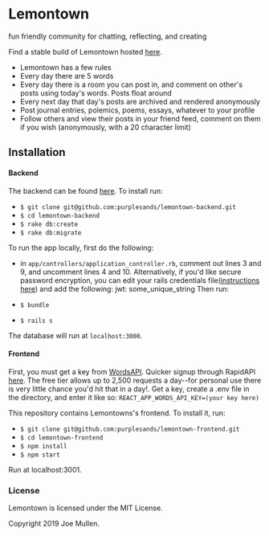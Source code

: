 # Lemontown

fun friendly community for chatting, reflecting, and creating

Find a stable build of Lemontown hosted [here](https://lemon-town.herokuapp.com).

+ Lemontown has a few rules
+ Every day there are 5 words
+ Every day there is a room you can post in, and comment on other's posts using today's words. Posts float around
+ Every next day that day's posts are archived and rendered anonymously
+ Post journal entries, polemics, poems, essays, whatever to your profile
+ Follow others and view their posts in your friend feed, comment on them if you wish (anonymously, with a 20 character limit)

## Installation

#### Backend

The backend can be found [here](https://github.com/purplesands/lemontown-backend).
To install run:

+ `$ git clone git@github.com:purplesands/lemontown-backend.git`
+ `$ cd lemontown-backend`
+ `$ rake db:create`
+ `$ rake db:migrate`

To run the app locally, first do the following:

+ in `app/controllers/application_controller.rb`, comment out lines 3 and 9, and uncomment lines 4 and 10. Alternatively, if you'd like secure password encryption, you can edit your rails credentials file([instructions here](https://medium.com/craft-academy/encrypted-credentials-in-ruby-on-rails-9db1f36d8570)) and add the following:
      jwt: some_unique_string
Then run:

+ `$ bundle`
+ `$ rails s`

The database will run at `localhost:3000`.

#### Frontend

First, you must get a key from [WordsAPI](https://www.wordsapi.com/). Quicker signup through RapidAPI [here](https://rapidapi.com/wordsapi/api/wordsapi/pricing). The free tier allows up to 2,500 requests a day--for personal use there is very little chance you'd hit that in a day!. Get a key, create a .env file in the directory, and enter it like so:
`REACT_APP_WORDS_API_KEY=(your key here)`

This repository contains Lemontowns's frontend. To install it, run:

+ `$ git clone git@github.com:purplesands/lemontown-frontend.git`
+ `$ cd lemontown-frontend`
+ `$ npm install`
+ `$ npm start`

Run at localhost:3001.

### License

Lemontown is licensed under the MIT License.

Copyright 2019 Joe Mullen.
